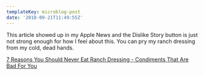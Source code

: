 ```yaml
---
templateKey: microblog-post
date: '2018-09-21T11:49:55Z'
---
```


This article showed up in my Apple News and the Dislike Story button is just not strong enough for how I feel about this. You can pry my ranch dressing from my cold, dead hands.

[7 Reasons You Should Never Eat Ranch Dressing - Condiments That Are Bad For You](https://www.delish.com/food/a23317976/reasons-you-should-never-eat-ranch/)

